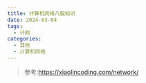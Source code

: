 ```yaml
---
title: 计算机网络八股知识
date: 2024-03-04
tags: 
  - 计网
categories: 
  - 其他
  - 计算机网络
---
```


> 参考:https://xiaolincoding.com/network/
